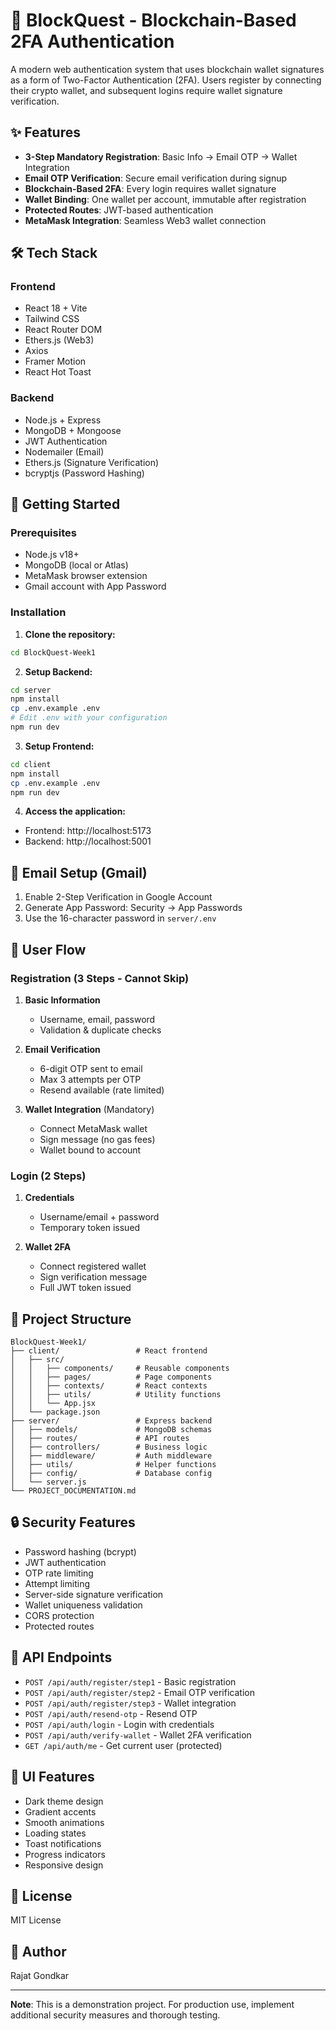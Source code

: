 # 🔐 BlockQuest - Blockchain-Based 2FA Authentication

A modern web authentication system that uses blockchain wallet signatures as a form of Two-Factor Authentication (2FA). Users register by connecting their crypto wallet, and subsequent logins require wallet signature verification.

## ✨ Features

- **3-Step Mandatory Registration**: Basic Info → Email OTP → Wallet Integration
- **Email OTP Verification**: Secure email verification during signup
- **Blockchain-Based 2FA**: Every login requires wallet signature
- **Wallet Binding**: One wallet per account, immutable after registration
- **Protected Routes**: JWT-based authentication
- **MetaMask Integration**: Seamless Web3 wallet connection

## 🛠️ Tech Stack

### Frontend
- React 18 + Vite
- Tailwind CSS
- React Router DOM
- Ethers.js (Web3)
- Axios
- Framer Motion
- React Hot Toast

### Backend
- Node.js + Express
- MongoDB + Mongoose
- JWT Authentication
- Nodemailer (Email)
- Ethers.js (Signature Verification)
- bcryptjs (Password Hashing)

## 🚀 Getting Started

### Prerequisites
- Node.js v18+
- MongoDB (local or Atlas)
- MetaMask browser extension
- Gmail account with App Password

### Installation

1. **Clone the repository:**
```bash
cd BlockQuest-Week1
```

2. **Setup Backend:**
```bash
cd server
npm install
cp .env.example .env
# Edit .env with your configuration
npm run dev
```

3. **Setup Frontend:**
```bash
cd client
npm install
cp .env.example .env
npm run dev
```

4. **Access the application:**
- Frontend: http://localhost:5173
- Backend: http://localhost:5001

## 📧 Email Setup (Gmail)

1. Enable 2-Step Verification in Google Account
2. Generate App Password: Security → App Passwords
3. Use the 16-character password in `server/.env`

## 🔄 User Flow

### Registration (3 Steps - Cannot Skip)
1. **Basic Information**
   - Username, email, password
   - Validation & duplicate checks
   
2. **Email Verification**
   - 6-digit OTP sent to email
   - Max 3 attempts per OTP
   - Resend available (rate limited)
   
3. **Wallet Integration** (Mandatory)
   - Connect MetaMask wallet
   - Sign message (no gas fees)
   - Wallet bound to account

### Login (2 Steps)
1. **Credentials**
   - Username/email + password
   - Temporary token issued
   
2. **Wallet 2FA**
   - Connect registered wallet
   - Sign verification message
   - Full JWT token issued

## 📁 Project Structure

```
BlockQuest-Week1/
├── client/                 # React frontend
│   ├── src/
│   │   ├── components/     # Reusable components
│   │   ├── pages/          # Page components
│   │   ├── contexts/       # React contexts
│   │   ├── utils/          # Utility functions
│   │   └── App.jsx
│   └── package.json
├── server/                 # Express backend
│   ├── models/             # MongoDB schemas
│   ├── routes/             # API routes
│   ├── controllers/        # Business logic
│   ├── middleware/         # Auth middleware
│   ├── utils/              # Helper functions
│   ├── config/             # Database config
│   └── server.js
└── PROJECT_DOCUMENTATION.md
```

## 🔒 Security Features

- Password hashing (bcrypt)
- JWT authentication
- OTP rate limiting
- Attempt limiting
- Server-side signature verification
- Wallet uniqueness validation
- CORS protection
- Protected routes

## 📝 API Endpoints

- `POST /api/auth/register/step1` - Basic registration
- `POST /api/auth/register/step2` - Email OTP verification
- `POST /api/auth/register/step3` - Wallet integration
- `POST /api/auth/resend-otp` - Resend OTP
- `POST /api/auth/login` - Login with credentials
- `POST /api/auth/verify-wallet` - Wallet 2FA verification
- `GET /api/auth/me` - Get current user (protected)

## 🎨 UI Features

- Dark theme design
- Gradient accents
- Smooth animations
- Loading states
- Toast notifications
- Progress indicators
- Responsive design

## 📄 License

MIT License

## 👤 Author

Rajat Gondkar

---

**Note**: This is a demonstration project. For production use, implement additional security measures and thorough testing.

